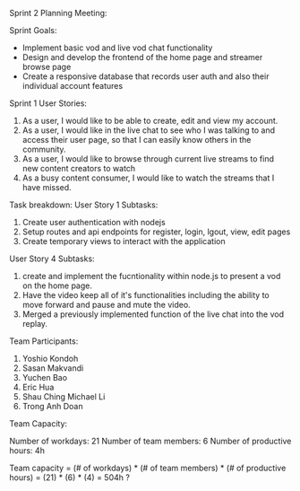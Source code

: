 Sprint 2 Planning Meeting:


Sprint Goals: 
* Implement basic vod and live vod chat functionality
* Design and develop the frontend of the home page and streamer browse page
* Create a responsive database that records user auth and also their individual account features


Sprint 1 User Stories:


1. As a user, I would like to be able to create, edit and view my account.
2. As a user, I would like in the live chat to see who I was talking to and access their user page, so that I can easily know others in the community.
3. As a user, I would like to browse through current live streams to find new content creators to watch
4. As a busy content consumer, I would like to watch the streams that I have missed.

Task breakdown: 
User Story 1 Subtasks:
1. Create user authentication with nodejs
2. Setup routes and api endpoints for register, login, lgout, view, edit pages
3. Create temporary views to interact with the application

User Story 4 Subtasks:
1. create and implement the fucntionality within node.js to present a vod on the home page.
2. Have the video keep all of it's functionalities including the ability to move forward and pause and mute the video.
3. Merged a previously implemented function of the live chat into the vod replay. 




Team Participants:
1. Yoshio Kondoh
2. Sasan Makvandi
3. Yuchen Bao
4. Eric Hua
5. Shau Ching Michael Li
6. Trong Anh Doan


Team Capacity:


Number of workdays: 21
Number of team members: 6
Number of productive hours: 4h


Team capacity = (# of workdays) * (# of team members) * (# of productive hours) = (21) * (6) * (4) = 504h ?

